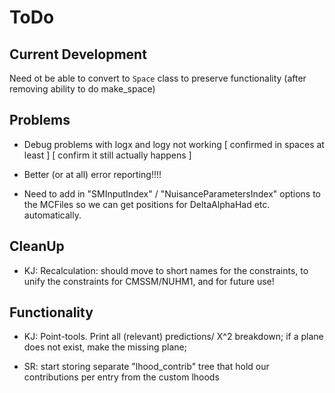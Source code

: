 ToDo
====

Current Development
-------------------
Need ot be able to convert to `Space` class to preserve functionality (after removing ability to do make_space)

Problems
--------
* Debug problems with logx and logy not working 
    [ confirmed in spaces at least ]
    [ confirm it still actually happens ]

* Better (or at all) error reporting!!!!
* Need to add in "SMInputIndex" / "NuisanceParametersIndex" options to the MCFiles so we can get positions for DeltaAlphaHad etc. automatically.

CleanUp
-------
* KJ: Recalculation: should move to short names for the constraints, to unify
    the constraints for CMSSM/NUHM1, and for future use!

Functionality
-------------
* KJ: Point-tools. Print all (relevant) predictions/ X^2 breakdown; if a plane
    does not exist, make the missing plane; 

* SR: start storing separate "lhood_contrib" tree that hold our contributions per entry from the custom lhoods
